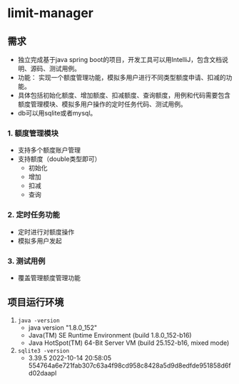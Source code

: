 # limit-manager

## 需求

+ 独立完成基于java spring boot的项目，开发工具可以用IntelliJ，包含文档说明、源码、测试用例。
+ 功能： 实现一个额度管理功能，模拟多用户进行不同类型额度申请、扣减的功能。
+ 具体包括初始化额度、增加额度、扣减额度、查询额度，用例和代码需要包含额度管理模块、模拟多用户操作的定时任务代码、测试用例。
+ db可以用sqlite或者mysql。

### 1. 额度管理模块

+ 支持多个额度账户管理
+ 支持额度（double类型即可）
    + 初始化
    + 增加
    + 扣减
    + 查询

### 2. 定时任务功能

+ 定时进行对额度操作
+ 模拟多用户发起

### 3. 测试用例

+ 覆盖管理额度管理功能

## 项目运行环境

1. `java -version`
    + java version "1.8.0_152"
    + Java(TM) SE Runtime Environment (build 1.8.0_152-b16)
    + Java HotSpot(TM) 64-Bit Server VM (build 25.152-b16, mixed mode)
2. `sqlite3 -version`
    + 3.39.5 2022-10-14 20:58:05 554764a6e721fab307c63a4f98cd958c8428a5d9d8edfde951858d6fd02daapl